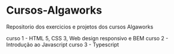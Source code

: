 # Cursos-Algaworks
Repositorio dos exercicios e projetos dos cursos Algaworks

curso 1 - HTML 5, CSS 3, Web design responsivo e BEM
curso 2 - Introdução ao Javascript
curso 3 - Typescript
